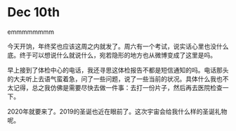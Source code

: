 # Dec 10th

emmmmmmmm

今天开饷，年终奖也应该这周之内就发了。周六有一个考试，说实话心里也没什么底。终于可以想说什么就说什么，宛若隐形的地方也从微博变成了这里是吗。

早上接到了体检中心的电话，我还寻思这体检报告不都是短信通知的吗。电话那头的大夫听上去语气蛮着急，问了一些问题，说了一些当前的状况。具体什么我也不太记得，总之我仿佛是需要尽快去做一件事：去打一份片子，然后再去医院检查一下。

2020年就要来了。2019的圣诞也近在眼前了。这次宇宙会给我什么样的圣诞礼物呢。